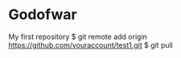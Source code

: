 # Godofwar
My first repository
$ git remote add origin https://github.com/youraccount/test1.git
$ git pull
